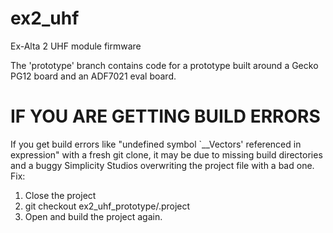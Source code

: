 # ex2_uhf
Ex-Alta 2 UHF module firmware

The 'prototype' branch contains code for a prototype built around a Gecko PG12 board and an ADF7021 eval board.
 
# IF YOU ARE GETTING BUILD ERRORS
If you get build errors like "undefined symbol `__Vectors' referenced in expression" with a fresh git clone,
it may be due to missing build directories and a buggy Simplicity Studios overwriting the project file with a bad one.
Fix:
1. Close the project
2. git checkout ex2_uhf_prototype/.project
3. Open and build the project again.

